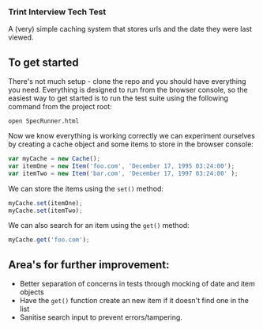 ### Trint Interview Tech Test

A (very) simple caching system that stores urls and the date they were last viewed.

## To get started

There's not much setup - clone the repo and you should have everything you need.
Everything is designed to run from the browser console, so the easiest way to get
started is to run the test suite using the following command from the project root:

```
open SpecRunner.html
```

Now we know everything is working correctly we can experiment ourselves by creating
a cache object and some items to store in the browser console:

```Javascript
var myCache = new Cache();
var itemOne = new Item('foo.com', 'December 17, 1995 03:24:00');
var itemTwo = new Item('bar.com', 'December 17, 1997 03:24:00' );
```

We can store the items using the ```set()``` method:

```Javascript
myCache.set(itemOne);
myCache.set(itemTwo);
```
We can also search for an item using the ```get()``` method:
```Javascript
myCache.get('foo.com');
```

## Area's for further improvement:

- Better separation of concerns in tests through mocking of date and item objects
- Have the ```get()``` function create an new item if it doesn't find one in the list
- Sanitise search input to prevent errors/tampering.
